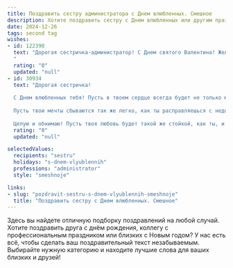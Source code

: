 ```yaml
---
title: Поздравить сестру администратора с Днем влюбленных. Смешное
description: Хотите поздравить сестру с Днем влюбленных или другим праздником? Наш ИИ создаст незабываемое поздравление, а вы обязательно выделитесь среди других.  
date: 2024-12-26
tags: second tag
wishes:
- id: 122390
  text: "Дорогая сестричка-администратор! С Днем святого Валентина! Желаю тебе, чтобы твой личный кабинет был полон любви, а рабочие задачи решались сами собой, как по волшебству.  Пусть твой принц (или принцесса!) будет таким же внимательным и отзывчивым, как ты на работе.  Надеюсь, твой День влюбленных будет настолько же безупречно организованным, как и любое твое мероприятие!  Любви тебе, море цветов (и, конечно, шоколада!)
  "
  rating: "0"
  updated: "null"
- id: 30934
  text: "Дорогая сестричка!
  
  С Днем влюбленных тебя! Пусть в твоем сердце всегда будет не только место для любви, но и для веселья, как у отличного администратора — никогда не теряй контроль! Желаю, чтобы твоя жизнь была похожа на идеальный график: насыщенная, яркая и без конфликтов!
  
  Пусть твои мечты сбываются так же легко, как ты расправляешься с недовольными клиентами, а романтические моменты дарит жизнь, как новые задачи на работе — с неожиданными поворотами и большим количеством эмоций!
  
  Целую и обнимаю! Пусть твоя любовь будет такой же стойкой, как ты, и такой же веселой, как наши совместные шутки!"
  rating: "0"
  updated: "null"

selectedValues:
  recipients: "sestru"
  holidays: "s-dnem-vlyublennih"
  professions: "administrator"
  style: "smeshnoje"

links:
- slug: "pozdravit-sestru-s-dnem-vlyublennih-smeshnoje"
  title: "Поздравить сестру с Днем влюбленных. Смешное"
---
```


Здесь вы найдете отличную подборку поздравлений на любой случай.
Хотите поздравить друга с днём рождения, коллегу с профессиональным праздником или близких с Новым годом? У нас есть всё, чтобы сделать ваш поздравительный текст незабываемым. Выбирайте нужную категорию и находите лучшие слова для ваших близких и друзей!
